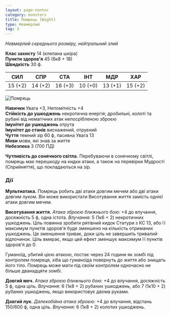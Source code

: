 ```yaml
---
layout: page-nontoc
category: monsters
title: Помрець [Wight]
type: Невмерлий
tag: 3
---
```


_Невмерлий середнього розміру, нейтральний злий_

**Клас захисту** 14 (клепана шкіра)    
**Пункти здоров'я** 45 (6к8 + 18)    
**Швидкість** 30 ф.

| СИЛ     | СПР     | СТА     | ІНТ     | МДР     | ХАР     |
| ------- | ------- | ------- | ------- | ------- | ------- |
| 15 (+2) | 14 (+2) | 16 (+3) | 10 (+0) | 13 (+1) | 15 (+2) |

![Помрець](https://www.dndbeyond.com/avatars/thumbnails/30836/504/1000/1000/638063938582699923.png)

**Навички** Увага +3, Непомітність +4    
**Стійкість до ушкоджень** некротична енергія; дробильні, колоті та рубані від немагічних атак непосрібленою зброєю    
**Імунітет до ушкоджень** отрута    
**Імунітет до станів** виснажений, отруєний    
**Чуття** темний зір 60 ф, пасивна Увага 13    
**Мови** мови, які знав за життя    
**Небезпека** 3 (700 ПД)

**Чутливість до сонячного світла.** Перебуваючи в сонячному світлі, помрець має перешкоду на кидки атаки, а також на перевірки Мудрості (Сприйняття), що покладаються на зір.

### Дії
**Мультиатака.** Помрець робить дві атаки довгим мечем або дві атаки довгим луком. Він може використати Висотування життя замість однієї атаки довгим мечем.    

**Висотування життя.** _Атака зброєю ближнього бою:_ +4 до влучання, досяжність 5 ф, одна істота. _Влучання:_ 5 (1к6 + 2) некротичних ушкоджень. Ціль повинна зробити рятівний кидок Статури з КС 13, або її максимум пунктів здоров'я буде зменшено на кількість отриманих ушкоджень. Це зменшення триває, доки ціль не завершить тривалий відпочинок. Ціль вмирає, якщо цей ефект зменшує максимум її пунктів здоров'я до 0.    

Гуманоїд, убитий цією атакою, постає через 24 години як зомбі під контролем помреця, хіба що гуманоїда повернуть до життя або знищать його тіло. Помрець може мати під своїм контролем одночасно не більше дванадцяти зомбі.    

**Довгий меч.** _Атака зброєю ближнього бою:_ +4 до влучання, досяжність 5 ф, одна ціль. _Влучання:_ 6 (1к8 + 2) рубаних ушкоджень, або 7 (1к10 + 2) рубаних ушкоджень, якщо використовує двома руками.    

**Довгий лук.** _Далекобійна атака зброєю:_ +4 до влучання, відстань 150/600 ф, одна ціль. _Влучання:_ 6 (1к8 + 2) колотих ушкоджень.
